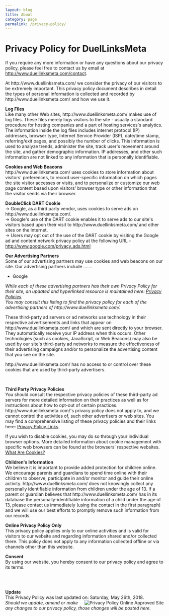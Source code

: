 ```yaml
---
layout: blog
title: About
category: page
permalink: /privacy-policy/
---
```

<h1 class="marginBottom5px"> Privacy Policy for DuelLinksMeta</h1>
<p> If you require any more information or have any questions about our privacy policy, please feel free to contact us
by email at
<a href="&#109;&#97;&#105;&#108;&#116;&#111;:&#68;&#117;&#101;&#108;&#76;&#105;&#110;&#107;&#115;&#77;&#101;&#116;&#97;&#64;&#103;&#109;&#97;&#105;&#108;&#46;&#99;&#111;&#109;">&#104;&#116;&#116;&#112;://&#119;&#119;&#119;&#46;&#100;&#117;&#101;&#108;&#108;&#105;&#110;&#107;&#115;&#109;&#101;&#116;&#97;&#46;&#99;&#111;&#109;/&#99;&#111;&#110;&#116;&#97;&#99;&#116;</a>.</p>
<p>At http://www.duellinksmeta.com/ we consider the privacy of our visitors to be extremely important. This privacy
policy document describes in detail the types of personal information is collected and recorded by http://www.duellinksmeta.com/
and how we use it. </p>
<p>
<b>Log Files</b>
<br> Like many other Web sites, http://www.duellinksmeta.com/ makes use of log files. These files merely logs
visitors to the site - usually a standard procedure for hosting companies and a part of hosting services's
analytics. The information inside the log files includes internet protocol (IP) addresses, browser type,
Internet Service Provider (ISP), date/time stamp, referring/exit pages, and possibly the number of clicks.
This information is used to analyze trends, administer the site, track user's movement around the site, and
gather demographic information. IP addresses, and other such information are not linked to any information
that is personally identifiable. </p>
<p>
<b>Cookies and Web Beacons</b>
<br>http://www.duellinksmeta.com/ uses cookies to store information about visitors' preferences, to record user-specific
information on which pages the site visitor accesses or visits, and to personalize or customize our web page
content based upon visitors' browser type or other information that the visitor sends via their browser.
</p>
<p>
<b>DoubleClick DART Cookie</b>
<br> &rarr; Google, as a third party vendor, uses cookies to serve ads on http://www.duellinksmeta.com/.
<br> &rarr; Google's use of the DART cookie enables it to serve ads to our site's visitors based upon their visit
to http://www.duellinksmeta.com/ and other sites on the Internet.
<br> &rarr; Users may opt out of the use of the DART cookie by visiting the Google ad and content network privacy
policy at the following URL -
<a href="http://www.google.com/privacy_ads.html" title="Opt out of the Dart Cookie">http://www.google.com/privacy_ads.html</a>
</p>
<p>
<b>Our Advertising Partners</b>
<br> Some of our advertising partners may use cookies and web beacons on our site. Our advertising partners include
.......
<br>
<ul>
        <li>Google</li>
</ul>
<p>
        <em>While each of these advertising partners has their own Privacy Policy for their site, an updated
                and hyperlinked resource is maintained here:
                <a href="http://www.privacypolicyonline.com/privacy-policies">Privacy Policies</a>.
                <br /> You may consult this listing to find the privacy policy for each of the advertising partners
                of http://www.duellinksmeta.com/.</em>
</p>
<p> These third-party ad servers or ad networks use technology in their respective advertisements and links that
        appear on http://www.duellinksmeta.com/ and which are sent directly to your browser. They automatically
        receive your IP address when this occurs. Other technologies (such as cookies, JavaScript, or Web
        Beacons) may also be used by our site's third-party ad networks to measure the effectiveness of their
        advertising campaigns and/or to personalize the advertising content that you see on the site. </p>
<p> http://www.duellinksmeta.com/ has no access to or control over these cookies that are used by third-party
        advertisers. </p>
<p> </p>
<p>
        <b>Third Party Privacy Policies</b>
        <br> You should consult the respective privacy policies of these third-party ad servers for more detailed
        information on their practices as well as for instructions about how to opt-out of certain practices.
        http://www.duellinksmeta.com/'s privacy policy does not apply to, and we cannot control the activities
        of, such other advertisers or web sites. You may find a comprehensive listing of these privacy policies
        and their links here:
        <a href="http://www.privacypolicyonline.com/privacy-policy-links" title="Privacy Policy Links">Privacy Policy Links</a>.</p>
<p> If you wish to disable cookies, you may do so through your individual browser options. More detailed information
        about cookie management with specific web browsers can be found at the browsers' respective websites.
        <a href="http://www.privacypolicyonline.com/what-are-cookies">What Are Cookies?</a>
</p>
<p>
        <strong>Children's Information</strong>
        <br />We believe it is important to provide added protection for children online. We encourage parents
        and guardians to spend time online with their children to observe, participate in and/or monitor
        and guide their online activity. http://www.duellinksmeta.com/ does not knowingly collect any personally
        identifiable information from children under the age of 13. If a parent or guardian believes that
        http://www.duellinksmeta.com/ has in its database the personally-identifiable information of a child
        under the age of 13, please contact us immediately (using the contact in the first paragraph) and
        we will use our best efforts to promptly remove such information from our records.
        <p>
                <b>Online Privacy Policy Only</b>
                <br /> This privacy policy applies only to our online activities and is valid for visitors to our
                website and regarding information shared and/or collected there. This policy does not apply
                to any information collected offline or via channels other than this website.</p>
        <p>
                <b>Consent</b>
                <br /> By using our website, you hereby consent to our privacy policy and agree to its terms.
        </p>
        <br />
        <br />
        <p>
                <b>Update</b>
                <br />This Privacy Policy was last updated on: Saturday, May 26th, 2018.
                <a href="http://www.PrivacyPolicyOnline.com" title="PrivacyPolicyOnline.com Approved Site" target="_blank">
                        <img src="http://www.privacypolicyonline.com/images/privacypolicyonline-seal.png" border="0" alt="Privacy Policy Online Approved Site"
                                align="right" />
                </a>
                <br />
                <em>Should we update, amend or make any changes to our privacy policy, those changes will be
                        posted here.</em>
                <br />
                <br />
        </p>
        <!-- END of Privacy Policy || Generated by http://www.PrivacyPolicyOnline.com || -->